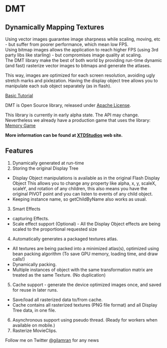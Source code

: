 DMT
===
Dynamically Mapping Textures
-----------------------------

Using vector images guarantee image sharpness while scaling, moving, etc - but suffer from poorer performance, which mean low FPS.  
Using bitmap images allows the application to reach higher FPS (using 3rd party libs like starling) - but compromises image quality at scaling.  
The DMT library make the best of both world by providing run-time dynamic (and fast) rasterize vector images to bitmaps and generate the atlases. 

This way, images are optimized for each screen resolution, avoiding ugly stretch marks and pixlezation. Having the display object tree allows you to manipulate each sub object separately (as in flash).

[Basic Tutorial](http://gilamran.blogspot.com/2013/06/dmt-basic-tutorial.html "Basic Tutorial")

DMT is Open Source library, released under [Apache License](http://www.apache.org/licenses/LICENSE-2.0.html "Apache License, Version 2.0").

This library is currently in early alpha state. The API may change.
Nevertheless we already have a production game that uses the library: [Memory Game](http://www.xtdstudios.com/memory-cards.html)

__More information can be found at [XTDStudios](http://www.xtdstudios.com/dmt.html "XTDStudios site") web site.__


Features
--------
1.  Dynamically generated at run-time
2.  Storing the original Display Tree
  * Display Object manipulations is available as in the original Flash Display Object
  This allows you to change any property like alpha, x, y, scaleX, scaleY, and rotation of any children, this also means you have the original PIVOT point and you can listen to events of any child object.
  * Keeping instance name, so getChildByName also works as usual.    
3.  Smart Effects
  * capturing Effects.
  * Scale effect support (Optional) - All the Display Object effects are being scaled to the proportional requested      size
4.  Automatically generates a packaged textures atlas.
  * All textures are being packed into a minimized atlas(s), optimized using bean packing algorithm (To save GPU memory, loading time, and draw calls!)
  * Dynamically packing.
  * Multiple instances of object with the same transformation matrix are treated as the same Texture. (No duplication)
5.  Cache support - generate the device optimized images once, and saved for reuse in later runs. 
  * Save/load all rasterized data to/from cache.
  * Cache contains all rasterized textures (PNG file format) and all Display Tree data, in one file.
6.  Asynchronous support using pseudo thread. (Ready for workers when available on mobile.) 
7.  Rasterize MovieClips.


Follow me on Twitter [@gilamran](https://twitter.com/gilamran) for any news
